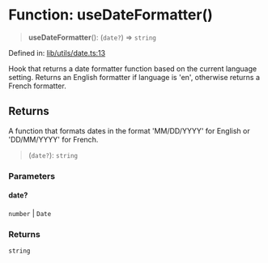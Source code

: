 # Function: useDateFormatter()

> **useDateFormatter**(): (`date?`) => `string`

Defined in: [lib/utils/date.ts:13](https://github.com/aldesgroup/goaldn/blob/850e22fffd19501920628173674ada43cba9a29a/lib/utils/date.ts#L13)

Hook that returns a date formatter function based on the current language setting.
Returns an English formatter if language is 'en', otherwise returns a French formatter.

## Returns

A function that formats dates in the format 'MM/DD/YYYY' for English or 'DD/MM/YYYY' for French.

> (`date?`): `string`

### Parameters

#### date?

`number` | `Date`

### Returns

`string`
